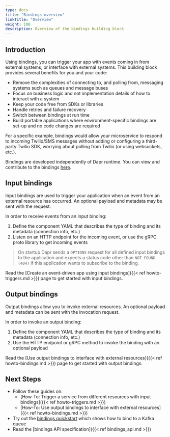 ```yaml
---
type: docs
title: "Bindings overview"
linkTitle: "Overview"
weight: 100
description: Overview of the bindings building block
---
```


## Introduction

Using bindings, you can trigger your app with events coming in from external systems, or interface with external systems. This building block provides several benefits for you and your code:

- Remove the complexities of connecting to, and polling from, messaging systems such as queues and message buses
- Focus on business logic and not implementation details of how to interact with a system
- Keep your code free from SDKs or libraries
- Handle retries and failure recovery
- Switch between bindings at run time
- Build portable applications where environment-specific bindings are set-up and no code changes are required

For a specific example, bindings would allow your microservice to respond to incoming Twilio/SMS messages without adding or configuring a third-party Twilio SDK, worrying about polling from Twilio (or using websockets, etc.).

Bindings are developed independently of Dapr runtime. You can view and contribute to the bindings [here](https://github.com/dapr/components-contrib/tree/master/bindings).

## Input bindings

Input bindings are used to trigger your application when an event from an external resource has occurred.
An optional payload and metadata may be sent with the request.

In order to receive events from an input binding:

1. Define the component YAML that describes the type of binding and its metadata (connection info, etc.)
2. Listen on an HTTP endpoint for the incoming event, or use the gRPC proto library to get incoming events

> On startup Dapr sends a `OPTIONS` request for all defined input bindings to the application and expects a status code other than `NOT FOUND (404)` if this application wants to subscribe to the binding.

Read the [Create an event-driven app using input bindings]({{< ref howto-triggers.md >}}) page to get started with input bindings.

## Output bindings

Output bindings allow you to invoke external resources. An optional payload and metadata can be sent with the invocation request.

In order to invoke an output binding:

1. Define the component YAML that describes the type of binding and its metadata (connection info, etc.)
2. Use the HTTP endpoint or gRPC method to invoke the binding with an optional payload

Read the [Use output bindings to interface with external resources]({{< ref howto-bindings.md >}}) page to get started with output bindings.

## Next Steps
* Follow these guides on:
    * [How-To: Trigger a service from different resources with input bindings]({{< ref howto-triggers.md >}})
    * [How-To: Use output bindings to interface with external resources]({{< ref howto-bindings.md >}})
* Try out the [bindings quickstart](https://github.com/dapr/quickstarts/tree/master/bindings/README.md) which shows how to bind to a Kafka queue
* Read the [bindings API specification]({{< ref bindings_api.md >}})
